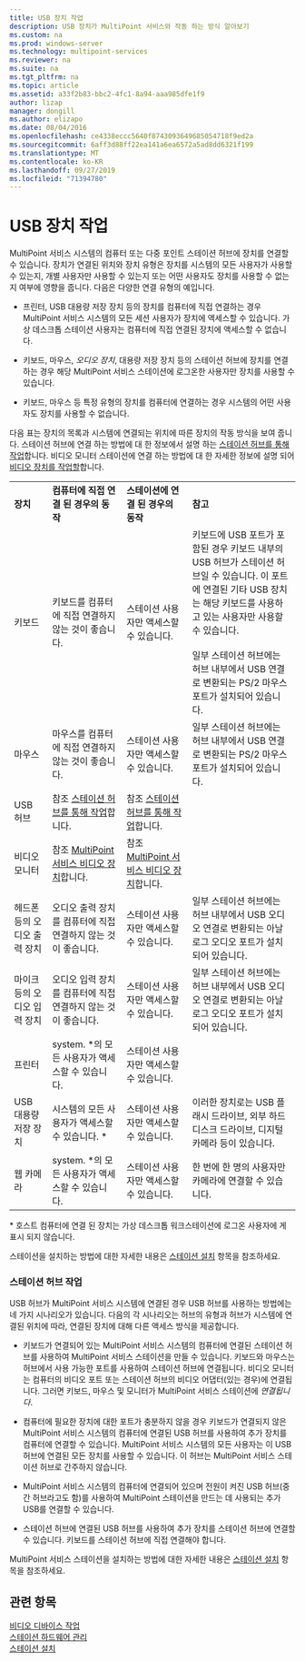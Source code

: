 ```yaml
---
title: USB 장치 작업
description: USB 장치가 MultiPoint 서비스와 작동 하는 방식 알아보기
ms.custom: na
ms.prod: windows-server
ms.technology: multipoint-services
ms.reviewer: na
ms.suite: na
ms.tgt_pltfrm: na
ms.topic: article
ms.assetid: a33f2b83-bbc2-4fc1-8a94-aaa985dfe1f9
author: lizap
manager: dongill
ms.author: elizapo
ms.date: 08/04/2016
ms.openlocfilehash: ce4338eccc5640f8743093649685054718f9ed2a
ms.sourcegitcommit: 6aff3d88ff22ea141a6ea6572a5ad8dd6321f199
ms.translationtype: MT
ms.contentlocale: ko-KR
ms.lasthandoff: 09/27/2019
ms.locfileid: "71394780"
---
```

# <a name="work-with-usb-devices"></a>USB 장치 작업
MultiPoint 서비스 시스템의 컴퓨터 또는 다중 포인트 스테이션 허브에 장치를 연결할 수 있습니다. 장치가 연결된 위치와 장치 유형은 장치를 시스템의 모든 사용자가 사용할 수 있는지, 개별 사용자만 사용할 수 있는지 또는 어떤 사용자도 장치를 사용할 수 없는지 여부에 영향을 줍니다. 다음은 다양한 연결 유형의 예입니다.  
  
-   프린터, USB 대용량 저장 장치 등의 장치를 컴퓨터에 직접 연결하는 경우 MultiPoint 서비스 시스템의 모든 세션 사용자가 장치에 액세스할 수 있습니다. 가상 데스크톱 스테이션 사용자는 컴퓨터에 직접 연결된 장치에 액세스할 수 없습니다.  
  
-   키보드, 마우스, *오디오 장치*, 대용량 저장 장치 등의 스테이션 허브에 장치를 연결하는 경우 해당 MultiPoint 서비스 스테이션에 로그온한 사용자만 장치를 사용할 수 있습니다.  
  
-   키보드, 마우스 등 특정 유형의 장치를 컴퓨터에 연결하는 경우 시스템의 어떤 사용자도 장치를 사용할 수 없습니다.  
  
다음 표는 장치의 목록과 시스템에 연결되는 위치에 따른 장치의 작동 방식을 보여 줍니다. 스테이션 허브에 연결 하는 방법에 대 한 정보에서 설명 하는 [스테이션 허브를 통해 작업](#working-with-station-hubs)합니다. 비디오 모니터 스테이션에 연결 하는 방법에 대 한 자세한 정보에 설명 되어 [비디오 장치를 작업할](Work-with-Video-Devices.md)합니다.  
  
|||||  
|-|-|-|-|  
|**장치**|**컴퓨터에 직접 연결 된 경우의 동작**|**스테이션에 연결 된 경우의 동작**|**참고**|  
|키보드|키보드를 컴퓨터에 직접 연결하지 않는 것이 좋습니다.|스테이션 사용자만 액세스할 수 있습니다.|키보드에 USB 포트가 포함된 경우 키보드 내부의 USB 허브가 스테이션 허브일 수 있습니다. 이 포트에 연결된 기타 USB 장치는 해당 키보드를 사용하고 있는 사용자만 사용할 수 있습니다.<br /><br />일부 스테이션 허브에는 허브 내부에서 USB 연결로 변환되는 PS\/2 마우스 포트가 설치되어 있습니다.|  
|마우스|마우스를 컴퓨터에 직접 연결하지 않는 것이 좋습니다.|스테이션 사용자만 액세스할 수 있습니다.|일부 스테이션 허브에는 허브 내부에서 USB 연결로 변환되는 PS\/2 마우스 포트가 설치되어 있습니다.|  
|USB 허브|참조 [스테이션 허브를 통해 작업](#working-with-station-hubs)합니다.|참조 [스테이션 허브를 통해 작업](#working-with-station-hubs)합니다.||  
|비디오 모니터|참조 [MultiPoint 서비스 비디오 장치](work-with-video-devices.md)합니다.|참조 [MultiPoint 서비스 비디오 장치](work-with-video-devices.md)합니다.||  
|헤드폰 등의 오디오 출력 장치|오디오 출력 장치를 컴퓨터에 직접 연결하지 않는 것이 좋습니다.|스테이션 사용자만 액세스할 수 있습니다.|일부 스테이션 허브에는 허브 내부에서 USB 오디오 연결로 변환되는 아날로그 오디오 포트가 설치되어 있습니다.|  
|마이크 등의 오디오 입력 장치|오디오 입력 장치를 컴퓨터에 직접 연결하지 않는 것이 좋습니다.|스테이션 사용자만 액세스할 수 있습니다.|일부 스테이션 허브에는 허브 내부에서 USB 오디오 연결로 변환되는 아날로그 오디오 포트가 설치되어 있습니다.|  
|프린터|system. *의 모든 사용자가 액세스할 수 있습니다.|스테이션 사용자만 액세스할 수 있습니다.||  
|USB 대용량 저장 장치|시스템의 모든 사용자가 액세스할 수 있습니다. \*|스테이션 사용자만 액세스할 수 있습니다.|이러한 장치로는 USB 플래시 드라이브, 외부 하드 디스크 드라이브, 디지털 카메라 등이 있습니다.|  
|웹 카메라|system. *의 모든 사용자가 액세스할 수 있습니다.|스테이션 사용자만 액세스할 수 있습니다.|한 번에 한 명의 사용자만 카메라에 연결할 수 있습니다.|  
  
\* 호스트 컴퓨터에 연결 된 장치는 가상 데스크톱 워크스테이션에 로그온 사용자에 게 표시 되지 않습니다.  
  
스테이션을 설치하는 방법에 대한 자세한 내용은 [스테이션 설치](Set-Up-a-Station.md) 항목을 참조하세요.  
  
### <a name="working-with-station-hubs"></a>스테이션 허브 작업  
USB 허브가 MultiPoint 서비스 시스템에 연결된 경우 USB 허브를 사용하는 방법에는 네 가지 시나리오가 있습니다. 다음의 각 시나리오는 허브의 유형과 허브가 시스템에 연결된 위치에 따라, 연결된 장치에 대해 다른 액세스 방식을 제공합니다.  
  
-   키보드가 연결되어 있는 MultiPoint 서비스 시스템의 컴퓨터에 연결된 스테이션 허브를 사용하여 MultiPoint 서비스 스테이션을 만들 수 있습니다. 키보드와 마우스는 허브에서 사용 가능한 포트를 사용하여 스테이션 허브에 연결됩니다. 비디오 모니터는 컴퓨터의 비디오 포트 또는 스테이션 허브의 비디오 어댑터(있는 경우)에 연결됩니다. 그러면 키보드, 마우스 및 모니터가 MultiPoint 서비스 스테이션에 *연결됩니다*.  
  
-   컴퓨터에 필요한 장치에 대한 포트가 충분하지 않을 경우 키보드가 연결되지 않은 MultiPoint 서비스 시스템의 컴퓨터에 연결된 USB 허브를 사용하여 추가 장치를 컴퓨터에 연결할 수 있습니다. MultiPoint 서비스 시스템의 모든 사용자는 이 USB 허브에 연결된 모든 장치를 사용할 수 있습니다. 이 허브는 MultiPoint 서비스 스테이션 허브로 간주하지 않습니다.  
  
-   MultiPoint 서비스 시스템의 컴퓨터에 연결되어 있으며 전원이 켜진 USB 허브(중간 허브라고도 함)를 사용하여 MultiPoint 스테이션을 만드는 데 사용되는 추가 USB를 연결할 수 있습니다.  
  
-   스테이션 허브에 연결된 USB 허브를 사용하여 추가 장치를 스테이션 허브에 연결할 수 있습니다. 키보드를 스테이션 허브에 직접 연결해야 합니다.  
  
MultiPoint 서비스 스테이션을 설치하는 방법에 대한 자세한 내용은 [스테이션 설치](Set-Up-a-Station.md) 항목을 참조하세요.  
  
## <a name="see-also"></a>관련 항목  
[비디오 디바이스 작업](Work-with-Video-Devices.md)  
[스테이션 하드웨어 관리](Manage-Station-Hardware.md)  
[스테이션 설치](Set-Up-a-Station.md)